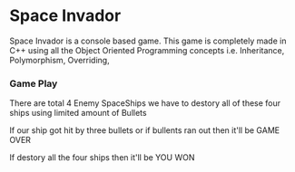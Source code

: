 <h1>Space Invador</h1>
<p>Space Invador is a console based game. This game is completely made in C++ using all the Object Oriented Programming concepts i.e. Inheritance, Polymorphism, Overriding,</p>
<h3>Game Play</h3>
<p>There are total 4 Enemy SpaceShips we have to destory all of these four ships using limited amount of Bullets</p>
<p>If our ship got hit by three bullets or if bullents ran out then it'll be GAME OVER</p>
<p>If destory all the four ships then it'll be YOU WON</p>
